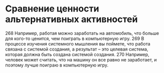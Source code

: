 # Сравнение ценности альтернативных активностей

268 Например, работая можно заработать на автомобиль, что больше для кого-то ценится, чем поиграть в компьютерную игру. 
269 В процессе изучения системного мышления вы поймете, что работа связана с системой создания, а результат – это целевая система, которая должна быть создана системой создания.
270 Например, человек может считать, что на машину он все равно не заработает, и поэтому лучше поиграю в компьютерную игру.
